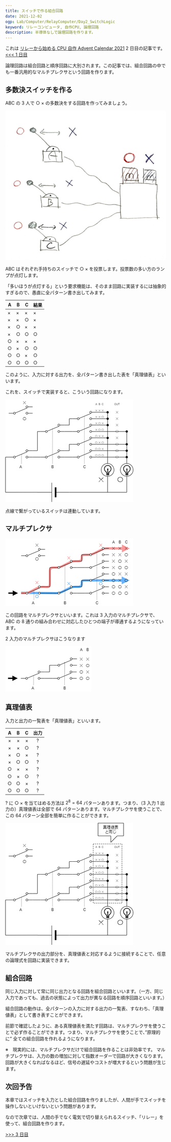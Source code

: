 ```yaml
---
title: スイッチで作る組合回路
date: 2021-12-02
ogp: Lab/Computer/RelayComputer/Day2_SwitchLogic
keyword: リレーコンピュータ, 自作CPU, 論理回路
description: 半導体なしで論理回路を作ります。
---
```


これは [リレーから始める CPU 自作 Advent Calendar 2021](https://adventar.org/calendars/7052) 2 日目の記事です。[<<< 1 日目](../Day1_Introduction/)

論理回路は組合回路と順序回路に大別されます。この記事では、組合回路の中でも一番汎用的なマルチプレクサという回路を作ります。

## 多数決スイッチを作る

ABC の 3 人で ○ × の多数決をする回路を作ってみましょう。

![](./img/System.JPG)

ABC はそれぞれ手持ちのスイッチで ○ × を投票します。投票数の多い方のランプが点灯します。

「多いほうが点灯する」という要求機能は、そのまま回路に実装するには抽象的すぎるので、愚直に全パターン書き出してみます。

| A   | B   | C   | 結果 |
| --- | --- | --- | ---- |
| ×   | ×   | ×   | ×    |
| ×   | ×   | ○   | ×    |
| ×   | ○   | ×   | ×    |
| ×   | ○   | ○   | ○    |
| ○   | ×   | ×   | ×    |
| ○   | ×   | ○   | ○    |
| ○   | ○   | ×   | ○    |
| ○   | ○   | ○   | ○    |

このように、入力に対する出力を、全パターン書き出した表を「真理値表」といいます。

これを、スイッチで実装すると、こういう回路になります。

![](./img/Circuit.dio.png)

点線で繋がっているスイッチは連動しています。

## マルチプレクサ

![](./img/MUX3.dio.png)

この回路をマルチプレクサといいます。これは 3 入力のマルチプレクサで、ABC の 8 通りの組み合わせに対応したひとつの端子が導通するようになっています。

2 入力のマルチプレクサはこうなります

![](./img/MUX2.dio.png)

## 真理値表

入力と出力の一覧表を「真理値表」といいます。

|   A   |   B   |   C   | 出力  |
| :---: | :---: | :---: | :---: |
|   ×   |   ×   |   ×   |   ?   |
|   ×   |   ×   |   ○   |   ?   |
|   ×   |   ○   |   ×   |   ?   |
|   ×   |   ○   |   ○   |   ?   |
|   ○   |   ×   |   ×   |   ?   |
|   ○   |   ×   |   ○   |   ?   |
|   ○   |   ○   |   ×   |   ?   |
|   ○   |   ○   |   ○   |   ?   |

? に ○ × を当てはめる方法は $2^8=64$ パターンあります。つまり、（3 入力 1 出力の）真理値表は全部で 64 パターンあります。マルチプレクサを使うことで、この 64 パターン全部を簡単に作ることができます。

![](./img/CircuitTable.dio.png)

マルチプレクサの出力部分を、真理値表と対応するように接続することで、任意の論理式を回路に実装できます。

## 組合回路

同じ入力に対して常に同じ出力となる回路を組合回路といいます。（一方、同じ入力であっても、過去の状態によって出力が異なる回路を順序回路といいます。）

組合回路の動作は、全パターンの入力に対する出力の一覧表、すなわち、「真理値表」として書き表すことができます。

前節で確認したように、ある真理値表を満たす回路は、マルチプレクサを使うことで必ず作ることができます。つまり、マルチプレクサを使うことで、”原理的に” 全ての組合回路を作れるようになります。

※　現実的には、マルチプレクサだけで組合回路を作ることは非効率です。
マルチプレクサは、入力の数の増加に対して指数オーダーで回路が大きくなります。
回路が大きくなればなるほど、信号の遅延やコストが増大するという問題が生じます。

## 次回予告

本章ではスイッチを入力とした組合回路を作りましたが、人間が手でスイッチを操作しないといけないという問題があります。

なので次章では、人間の手でなく電気で切り替えられるスイッチ、「リレー」を使って、組合回路を作ります。

[>>> 3 日目](../Day3_RelayLogic/)
